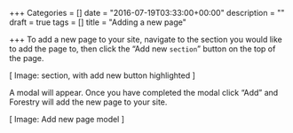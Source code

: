 +++
Categories = []
date = "2016-07-19T03:33:00+00:00"
description = ""
draft = true
tags = []
title = "Adding a new page"

+++
To add a new page to your site, navigate to the section you would like to add the page to, then click the “Add new `section`” button on the top of the page.

[ Image: section, with add new button highlighted ]

A modal will appear. Once you have completed the modal click “Add” and Forestry will add the new page to your site.

[ Image: Add new page model ]
